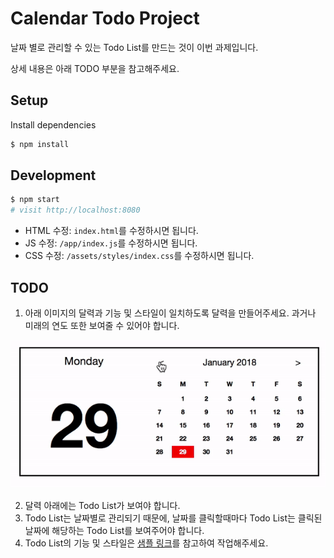 # Calendar Todo Project

날짜 별로 관리할 수 있는 Todo List를 만드는 것이 이번 과제입니다.

상세 내용은 아래 TODO 부분을 참고해주세요.

## Setup

Install dependencies

```sh
$ npm install
```

## Development

```sh
$ npm start
# visit http://localhost:8080
```

- HTML 수정: `index.html`를 수정하시면 됩니다.
- JS 수정: `/app/index.js`를 수정하시면 됩니다.
- CSS 수정: `/assets/styles/index.css`를 수정하시면 됩니다.

## TODO

1. 아래 이미지의 달력과 기능 및 스타일이 일치하도록 달력을 만들어주세요. 과거나 미래의 연도 또한 보여줄 수 있어야 합니다.

![Calendar](/calendar.gif)

2. 달력 아래에는 Todo List가 보여야 합니다.
3. Todo List는 날짜별로 관리되기 때문에, 날짜를 클릭할때마다 Todo List는 클릭된 날짜에 해당하는 Todo List를 보여주어야 합니다.
4. Todo List의 기능 및 스타일은 [샘플 링크](http://todomvc.com/examples/vue/)를 참고하여 작업해주세요.

